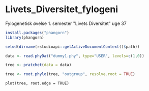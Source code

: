 # Livets_Diversitet_fylogeni
Fylogenetisk øvelse 1. semester "Livets Diversitet" uge 37

```R
install.packages("phangorn")
library(phangorn)
```

```R
setwd(dirname(rstudioapi::getActiveDocumentContext()$path))
```

```R
data <- read.phyDat("dummy1.phy", type="USER", levels=c(1,0))
```

```R
tree <- pratchet(data = data)
```

```R
tree <- root.phylo(tree, "outgroup", resolve.root = TRUE)
```

```
plot(tree, root.edge = TRUE)
```